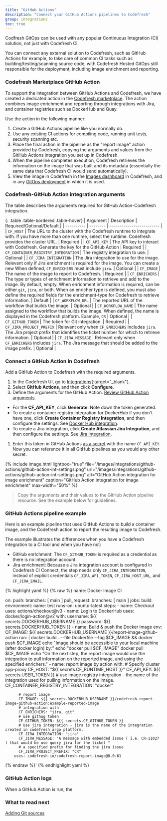 ```yaml
---
title: "GitHub Actions"
description: "Connect your GitHub Actions pipelines to Codefresh"
group: integrations
toc: true
---
```


Codfresh GitOps can be used with any popular Continuous Integration (CI) solution, not just with Codefresh CI.

You can connect any external solution to Codefresh, such as GitHub Actions for example, to take care of common CI tasks such as building/testing/scanning source code, with Codefresh Hosted GitOps still responsible for the deployment, including image enrichment and reporting.

### Codefresh Marketplace GitHub Action 

To support the integration between GitHub Actions and Codefresh, we have created a dedicated action in the [Codefresh marketplace](https://github.com/marketplace/actions/csdp-report-image). The action combines image enrichment and reporting through integrations with Jira, and container registries such as DockerHub and Quay.

Use the action in the following manner:

1. Create a GitHub Actions pipeline like you normally do.
1. Use any existing CI actions for compiling code, running unit tests, security scanning etc.
1. Place the final action in the pipeline as the "report image" action provided by Codefresh, copying the arguments and values from the GitHub Actions integration you set up in Codefresh.
1. When the pipeline completes execution, Codefresh retrieves the information on the image that was built and its metadata (essentially the same
data that Codefresh CI would send automatically).
1. View the image in Codefresh in the [Images dashboard]({{site.baseurl}}/docs/pipelines/images/)
 in Codefresh, and in any [GitOps deployment]({{site.baseurl}}/docs/deployment/applications-dashboard/) in which it is used.

 

### Codefresh-GitHub Action integration arguments
The table describes the arguments required for GitHub Action-Codefresh integration. 


 {: .table .table-bordered .table-hover}
| Argument  | Description     | Required/Optional/Default |
| ---------- |  -------- | ------------------------- |
| `CF_HOST`                      | The URL to the cluster with the Codefresh runtime to integrate with. If you have more than one runtime, select the runtime. Codefresh provides the cluster URL.  | Required  |
| `CF_API_KEY`                   | The API key to interact with Codefresh. Generate the key for the GitHub Action | Required  |
| `CF_CONTAINER_REGISTRY_INTEGRATION` | The registry integration to use.  | Optional  |
| `CF_JIRA_INTEGRATION`               | The Jira integration  to use for the image. Relevant only if Jira enrichment is required for the image. You can create a new When defined, `CF_ENRICHERS` must include `jira`.  | Optional  |
| `CF_IMAGE`                    | The name of the image to report to Codefresh.  | Required  |
| `CF_ENRICHERS`                | The type or types of enrichment information to retrieve and add to the image. By default, empty. When enrichment information is required, can be either `git`, `jira`, or both.  When an enricher type is defined, you must also define the required fields for the enrichment-type for Codefresh to retrieve information.  | Default  |
| `CF_WORKFLOW_URL`            | The reported URL of the workflow that builds the image.  | Optional  |
| `CF_WORKFLOW_NAME`           | The name assigned to the workflow that builds the image. When defined, the name is displayed in the Codefresh platform. Example, `CR` | Optional  |
| `CF_GITHUB_TOKEN`            | The token for Git integration.  | Required  |
| `CF_JIRA_PROJECT_PREFIX`     | Relevant only when `CF_ENRICHERS` includes `jira`. The Jira project prefix that identifies the ticket number for which to retrieve information.  | Optional  |
| `CF_JIRA_MESSAGE`            | Relevant only when `CF_ENRICHERS` includes `jira`. The Jira message that should be added to the image prefix.  | Optional  |



### Connect a GitHub Action in Codefresh

Add a GitHub Action to Codefresh with the required arguments. 
1. In the Codefresh UI, go to [Integrations](https://g.codefresh.io/2.0/account-settings/integrations){:target="\_blank"}.
1. Select **GitHub Actions**, and then click **Configure**.
1. Define the arguments for the GitHub Action. [Review GitHub Action arguments](#codefresh-github-action-integration-arguments). 
  * For the **CF_API_KEY**, click **Generate**. Note down the token generated.
  * To create a container registry integration for DockerHub if you don't have one, click **Create Container Registry Integration**, and then configure the settings. See [Docker Hub integration]({{site.baseurl}}/docs/integrations/docker-hub/).
  * To create a Jira integration, click **Create Atlassian Jira Integration**, and then configure the settings. See [Jira integration]({{site.baseurl}}/docs/integrations/jira/).
1. Enter this token in GitHub Actions [as a secret](https://docs.github.com/en/actions/security-guides/encrypted-secrets) with the name `CF_API_KEY`.  
  Now you can reference it in all GitHub pipelines as you would any other secret.

{% include image.html 
lightbox="true" 
file="/images/integrations/github-actions/github-action-int-settings.png" 
url="/images/integrations/github-actions/github-action-int-settings.png"
alt="GitHub Action integration for image enrichment"
caption="GitHub Action integration for image enrichment"
max-width="50%"
%}

> Copy the arguments and their values to the GitHub Action pipeline resource. See the example below for guidelines.

### GitHub Actions pipeline example

Here is an example pipeline that uses GitHub Actions to build a container image, and the Codefresh action to report the resulting image to Codefresh.  

The example illustrates the differences when you have a Codefresh integration to a CI tool and when you have not:
* GitHub enrichment: The `CF_GITHUB_TOKEN` is required as a credential as there is no integration account.
* Jira enrichment: Because a Jira integration account is configured in Codefresh CI Connect, the step needs only `CF_JIRA_INTEGRATION`, instead of explicit credentials `CF_JIRA_API_TOKEN`, `CF_JIRA_HOST_URL`, and `CF_JIRA_EMAIL`. 


{% highlight yaml %}
{% raw %}
name: Docker Image CI

on:
  push:
    branches: [ main ]
  pull_request:
    branches: [ main ]
jobs:
  build:
    environment:
      name: test
    runs-on: ubuntu-latest
    steps:
      - name: Checkout
        uses: actions/checkout@v3
      - name: Login to DockerHub
        uses: docker/login-action@v2
        with:
          username: ${{ secrets.DOCKERHUB_USERNAME }}
          password: ${{ secrets.DOCKERHUB_TOKEN }}
      - name: Build & push the Docker image
        env:
          CF_IMAGE: ${{ secrets.DOCKERHUB_USERNAME }}/report-image-github-action
        run: |
          docker build . --file Dockerfile --tag $CF_IMAGE && docker push $CF_IMAGE
          echo "Image should be accessible to your local machine (after docker login) by:"
          echo "docker pull $CF_IMAGE"
          docker pull $CF_IMAGE
          echo "On the next step, the report image would use the integration to pull information on the reported image, and using the specified enrichers."
      - name: report image by action
        with:
          # Specify cluster app-proxy
          CF_HOST: "${{ secrets.CF_RUNTIME_HOST }}"
          CF_API_KEY: ${{ secrets.USER_TOKEN }}
          # use image registry integration - the name of the integration used for pulling information on the image.
          CF_CONTAINER_REGISTRY_INTEGRATION: "docker"

          # report image 
          CF_IMAGE: ${{ secrets.DOCKERHUB_USERNAME }}/codefresh-report-image-github-action:example-reported-image
          # integration with
          CF_ENRICHERS: "jira, git"
          # use githug token
          CF_GITHUB_TOKEN: ${{ secrets.CF_GITHUB_TOKEN }}    
          # use jira integration - jira is the name of the integration created in codefresh argo platform.
          CF_JIRA_INTEGRATION: "jira" 
          CF_JIRA_MESSAGE: "A message with embedded issue ( i.e. CR-11027 ) that would be use query jira for the ticket "
          # a specified prefix for finding the jira issue 
          CF_JIRA_PROJECT_PREFIX: "CR"
        uses: codefresh-io/codefresh-report-image@0.0.61
        
{% endraw %}'
{% endhighlight yaml %}

### GitHub Action logs
When a GitHub Action is run, the 

### What to read next  
[Adding Git sources]({{site.baseurl}}/docs/runtime/git-sources/)

